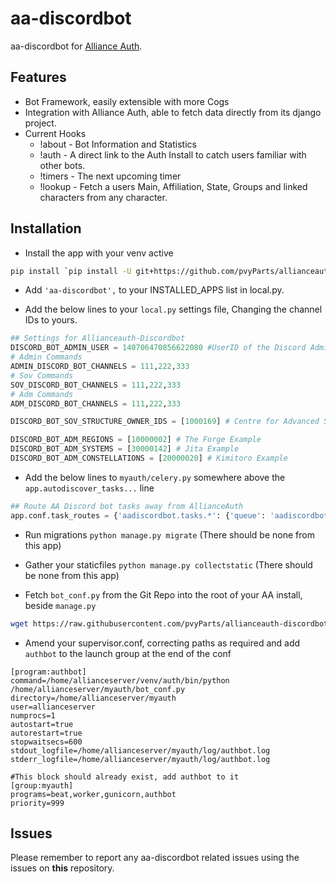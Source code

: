 # aa-discordbot

aa-discordbot for [Alliance Auth](https://gitlab.com/allianceauth/allianceauth).

## Features

* Bot Framework, easily extensible with more Cogs
* Integration with Alliance Auth, able to fetch data directly from its django project.
* Current Hooks
  * !about - Bot Information and Statistics
  * !auth - A direct link to the Auth Install to catch users familiar with other bots.
  * !timers - The next upcoming timer
  * !lookup - Fetch a users Main, Affiliation, State, Groups and linked characters from any character.

## Installation

* Install the app with your venv active

```bash
pip install `pip install -U git+https://github.com/pvyParts/allianceauth-discordbot.git`
```

* Add `'aa-discordbot',` to your INSTALLED_APPS list in local.py.

* Add the below lines to your `local.py` settings file, Changing the channel IDs to yours.

 ```python
## Settings for Allianceauth-Discordbot
DISCORD_BOT_ADMIN_USER = 140706470856622080 #UserID of the Discord Admin, used for superadmin stuff
# Admin Commands
ADMIN_DISCORD_BOT_CHANNELS = 111,222,333
# Sov Commands
SOV_DISCORD_BOT_CHANNELS = 111,222,333
# Adm Commands
ADM_DISCORD_BOT_CHANNELS = 111,222,333

DISCORD_BOT_SOV_STRUCTURE_OWNER_IDS = [1000169] # Centre for Advanced Studies example

DISCORD_BOT_ADM_REGIONS = [10000002] # The Forge Example
DISCORD_BOT_ADM_SYSTEMS = [30000142] # Jita Example
DISCORD_BOT_ADM_CONSTELLATIONS = [20000020] # Kimitoro Example
```

* Add the below lines to `myauth/celery.py` somewhere above the `app.autodiscover_tasks...` line

```python
## Route AA Discord bot tasks away from AllianceAuth
app.conf.task_routes = {'aadiscordbot.tasks.*': {'queue': 'aadiscordbot'}}
```

* Run migrations `python manage.py migrate` (There should be none from this app)
* Gather your staticfiles `python manage.py collectstatic` (There should be none from this app)

* Fetch `bot_conf.py` from the Git Repo into the root of your AA install, beside `manage.py`

```bash
wget https://raw.githubusercontent.com/pvyParts/allianceauth-discordbot/master/bot_conf.py
```

* Amend your supervisor.conf, correcting paths as required and add `authbot` to the launch group at the end of the conf

```
[program:authbot]
command=/home/allianceserver/venv/auth/bin/python /home/allianceserver/myauth/bot_conf.py
directory=/home/allianceserver/myauth
user=allianceserver
numprocs=1
autostart=true
autorestart=true
stopwaitsecs=600
stdout_logfile=/home/allianceserver/myauth/log/authbot.log
stderr_logfile=/home/allianceserver/myauth/log/authbot.log
```

```
#This block should already exist, add authbot to it
[group:myauth]
programs=beat,worker,gunicorn,authbot
priority=999
```


## Issues

Please remember to report any aa-discordbot related issues using the issues on **this** repository.
